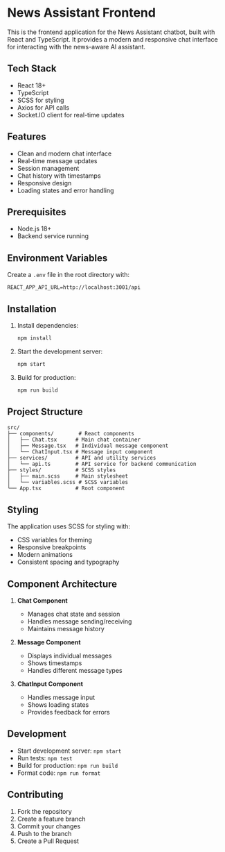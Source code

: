 # News Assistant Frontend

This is the frontend application for the News Assistant chatbot, built with React and TypeScript. It provides a modern and responsive chat interface for interacting with the news-aware AI assistant.

## Tech Stack

- React 18+
- TypeScript
- SCSS for styling
- Axios for API calls
- Socket.IO client for real-time updates

## Features

- Clean and modern chat interface
- Real-time message updates
- Session management
- Chat history with timestamps
- Responsive design
- Loading states and error handling

## Prerequisites

- Node.js 18+
- Backend service running

## Environment Variables

Create a `.env` file in the root directory with:

```env
REACT_APP_API_URL=http://localhost:3001/api
```

## Installation

1. Install dependencies:
   ```bash
   npm install
   ```

2. Start the development server:
   ```bash
   npm start
   ```

3. Build for production:
   ```bash
   npm run build
   ```

## Project Structure

```
src/
├── components/        # React components
│   ├── Chat.tsx      # Main chat container
│   ├── Message.tsx   # Individual message component
│   └── ChatInput.tsx # Message input component
├── services/         # API and utility services
│   └── api.ts        # API service for backend communication
├── styles/           # SCSS styles
│   ├── main.scss     # Main stylesheet
│   └── variables.scss # SCSS variables
└── App.tsx           # Root component
```

## Styling

The application uses SCSS for styling with:
- CSS variables for theming
- Responsive breakpoints
- Modern animations
- Consistent spacing and typography

## Component Architecture

1. **Chat Component**
   - Manages chat state and session
   - Handles message sending/receiving
   - Maintains message history

2. **Message Component**
   - Displays individual messages
   - Shows timestamps
   - Handles different message types

3. **ChatInput Component**
   - Handles message input
   - Shows loading states
   - Provides feedback for errors

## Development

- Start development server: `npm start`
- Run tests: `npm test`
- Build for production: `npm run build`
- Format code: `npm run format`

## Contributing

1. Fork the repository
2. Create a feature branch
3. Commit your changes
4. Push to the branch
5. Create a Pull Request